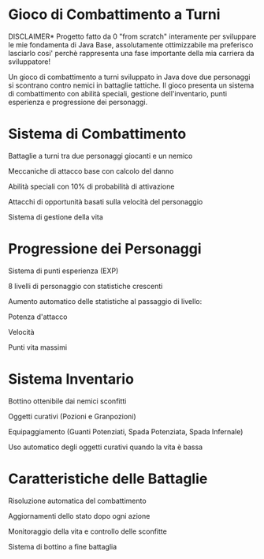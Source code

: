 # Gioco di Combattimento a Turni

DISCLAIMER* Progetto fatto da 0 "from scratch" interamente per sviluppare le mie fondamenta di Java Base, assolutamente ottimizzabile ma preferisco lasciarlo cosi' perchè rappresenta una fase importante della mia carriera da sviluppatore!

Un gioco di combattimento a turni sviluppato in Java dove due personaggi si scontrano contro nemici in battaglie tattiche. Il gioco presenta un sistema di combattimento con abilità speciali, gestione dell'inventario, punti esperienza e progressione dei personaggi.

# Sistema di Combattimento

Battaglie a turni tra due personaggi giocanti e un nemico

Meccaniche di attacco base con calcolo del danno

Abilità speciali con 10% di probabilità di attivazione

Attacchi di opportunità basati sulla velocità del personaggio

Sistema di gestione della vita


# Progressione dei Personaggi

Sistema di punti esperienza (EXP)

8 livelli di personaggio con statistiche crescenti

Aumento automatico delle statistiche al passaggio di livello:

Potenza d'attacco

Velocità

Punti vita massimi



# Sistema Inventario

Bottino ottenibile dai nemici sconfitti

Oggetti curativi (Pozioni e Granpozioni)

Equipaggiamento (Guanti Potenziati, Spada Potenziata, Spada Infernale)

Uso automatico degli oggetti curativi quando la vita è bassa


# Caratteristiche delle Battaglie

Risoluzione automatica del combattimento

Aggiornamenti dello stato dopo ogni azione

Monitoraggio della vita e controllo delle sconfitte

Sistema di bottino a fine battaglia
